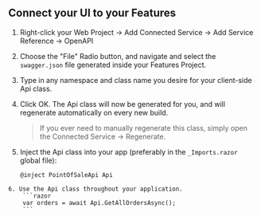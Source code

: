 ## Connect your UI to your Features

1. Right-click your Web Project -> Add Connected Service -> Add Service Reference -> OpenAPI
2. Choose the "File" Radio button, and navigate and select the `swagger.json` file generated inside your Features Project.
3. Type in any namespace and class name you desire for your client-side Api class.
4. Click OK. The Api class will now be generated for you, and will regenerate automatically on every new build.
	> If you ever need to manually regenerate this class, simply open the Connected Service -> Regenerate.

5. Inject the Api class into your app (preferably in the `_Imports.razor` global file):
	```razor
	@inject PointOfSaleApi Api
```
6. Use the Api class throughout your application.
	```razor
	var orders = await Api.GetAllOrdersAsync();
	```

